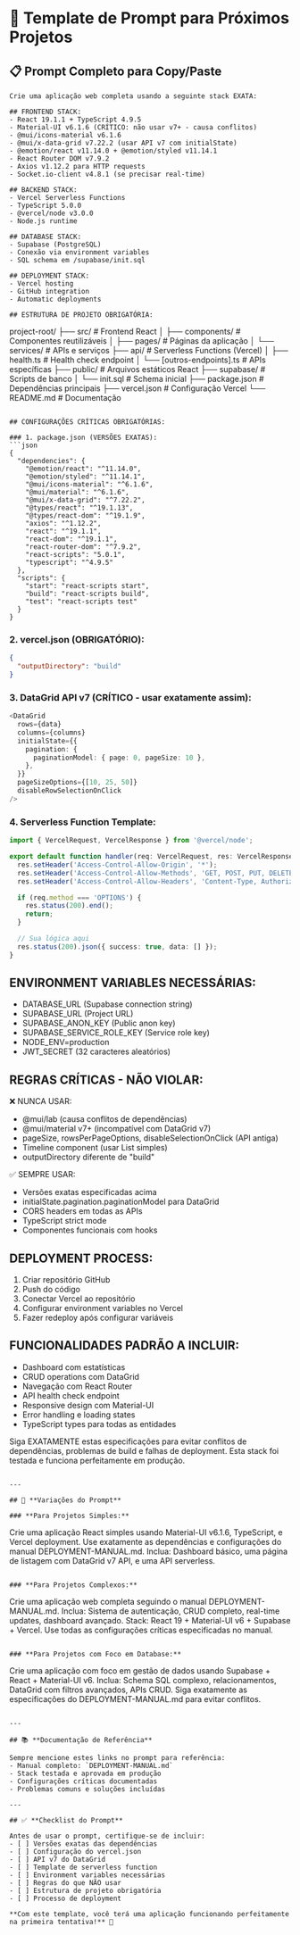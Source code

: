 # 🎯 Template de Prompt para Próximos Projetos

## 📋 **Prompt Completo para Copy/Paste**

```
Crie uma aplicação web completa usando a seguinte stack EXATA:

## FRONTEND STACK:
- React 19.1.1 + TypeScript 4.9.5
- Material-UI v6.1.6 (CRÍTICO: não usar v7+ - causa conflitos)
- @mui/icons-material v6.1.6
- @mui/x-data-grid v7.22.2 (usar API v7 com initialState)
- @emotion/react v11.14.0 + @emotion/styled v11.14.1
- React Router DOM v7.9.2
- Axios v1.12.2 para HTTP requests
- Socket.io-client v4.8.1 (se precisar real-time)

## BACKEND STACK:
- Vercel Serverless Functions
- TypeScript 5.0.0
- @vercel/node v3.0.0
- Node.js runtime

## DATABASE STACK:
- Supabase (PostgreSQL)
- Conexão via environment variables
- SQL schema em /supabase/init.sql

## DEPLOYMENT STACK:
- Vercel hosting
- GitHub integration
- Automatic deployments

## ESTRUTURA DE PROJETO OBRIGATÓRIA:
```
project-root/
├── src/                          # Frontend React
│   ├── components/               # Componentes reutilizáveis
│   ├── pages/                    # Páginas da aplicação
│   └── services/                 # APIs e serviços
├── api/                          # Serverless Functions (Vercel)
│   ├── health.ts                 # Health check endpoint
│   └── [outros-endpoints].ts     # APIs específicas
├── public/                       # Arquivos estáticos React
├── supabase/                     # Scripts de banco
│   └── init.sql                  # Schema inicial
├── package.json                  # Dependências principais
├── vercel.json                   # Configuração Vercel
└── README.md                     # Documentação
```

## CONFIGURAÇÕES CRÍTICAS OBRIGATÓRIAS:

### 1. package.json (VERSÕES EXATAS):
```json
{
  "dependencies": {
    "@emotion/react": "^11.14.0",
    "@emotion/styled": "^11.14.1",
    "@mui/icons-material": "^6.1.6",
    "@mui/material": "^6.1.6",
    "@mui/x-data-grid": "^7.22.2",
    "@types/react": "^19.1.13",
    "@types/react-dom": "^19.1.9",
    "axios": "^1.12.2",
    "react": "^19.1.1",
    "react-dom": "^19.1.1",
    "react-router-dom": "^7.9.2",
    "react-scripts": "5.0.1",
    "typescript": "^4.9.5"
  },
  "scripts": {
    "start": "react-scripts start",
    "build": "react-scripts build",
    "test": "react-scripts test"
  }
}
```

### 2. vercel.json (OBRIGATÓRIO):
```json
{
  "outputDirectory": "build"
}
```

### 3. DataGrid API v7 (CRÍTICO - usar exatamente assim):
```typescript
<DataGrid
  rows={data}
  columns={columns}
  initialState={{
    pagination: {
      paginationModel: { page: 0, pageSize: 10 },
    },
  }}
  pageSizeOptions={[10, 25, 50]}
  disableRowSelectionOnClick
/>
```

### 4. Serverless Function Template:
```typescript
import { VercelRequest, VercelResponse } from '@vercel/node';

export default function handler(req: VercelRequest, res: VercelResponse) {
  res.setHeader('Access-Control-Allow-Origin', '*');
  res.setHeader('Access-Control-Allow-Methods', 'GET, POST, PUT, DELETE, OPTIONS');
  res.setHeader('Access-Control-Allow-Headers', 'Content-Type, Authorization');

  if (req.method === 'OPTIONS') {
    res.status(200).end();
    return;
  }

  // Sua lógica aqui
  res.status(200).json({ success: true, data: [] });
}
```

## ENVIRONMENT VARIABLES NECESSÁRIAS:
- DATABASE_URL (Supabase connection string)
- SUPABASE_URL (Project URL)
- SUPABASE_ANON_KEY (Public anon key)
- SUPABASE_SERVICE_ROLE_KEY (Service role key)
- NODE_ENV=production
- JWT_SECRET (32 caracteres aleatórios)

## REGRAS CRÍTICAS - NÃO VIOLAR:

❌ NUNCA USAR:
- @mui/lab (causa conflitos de dependências)
- @mui/material v7+ (incompatível com DataGrid v7)
- pageSize, rowsPerPageOptions, disableSelectionOnClick (API antiga)
- Timeline component (usar List simples)
- outputDirectory diferente de "build"

✅ SEMPRE USAR:
- Versões exatas especificadas acima
- initialState.pagination.paginationModel para DataGrid
- CORS headers em todas as APIs
- TypeScript strict mode
- Componentes funcionais com hooks

## DEPLOYMENT PROCESS:
1. Criar repositório GitHub
2. Push do código
3. Conectar Vercel ao repositório
4. Configurar environment variables no Vercel
5. Fazer redeploy após configurar variáveis

## FUNCIONALIDADES PADRÃO A INCLUIR:
- Dashboard com estatísticas
- CRUD operations com DataGrid
- Navegação com React Router
- API health check endpoint
- Responsive design com Material-UI
- Error handling e loading states
- TypeScript types para todas as entidades

Siga EXATAMENTE estas especificações para evitar conflitos de dependências, problemas de build e falhas de deployment. Esta stack foi testada e funciona perfeitamente em produção.
```

---

## 🔄 **Variações do Prompt**

### **Para Projetos Simples:**
```
Crie uma aplicação React simples usando Material-UI v6.1.6, TypeScript, e Vercel deployment. 
Use exatamente as dependências e configurações do manual DEPLOYMENT-MANUAL.md.
Inclua: Dashboard básico, uma página de listagem com DataGrid v7 API, e uma API serverless.
```

### **Para Projetos Complexos:**
```
Crie uma aplicação web completa seguindo o manual DEPLOYMENT-MANUAL.md.
Inclua: Sistema de autenticação, CRUD completo, real-time updates, dashboard avançado.
Stack: React 19 + Material-UI v6 + Supabase + Vercel.
Use todas as configurações críticas especificadas no manual.
```

### **Para Projetos com Foco em Database:**
```
Crie uma aplicação com foco em gestão de dados usando Supabase + React + Material-UI v6.
Inclua: Schema SQL complexo, relacionamentos, DataGrid com filtros avançados, APIs CRUD.
Siga exatamente as especificações do DEPLOYMENT-MANUAL.md para evitar conflitos.
```

---

## 📚 **Documentação de Referência**

Sempre mencione estes links no prompt para referência:
- Manual completo: `DEPLOYMENT-MANUAL.md`
- Stack testada e aprovada em produção
- Configurações críticas documentadas
- Problemas comuns e soluções incluídas

---

## ✅ **Checklist do Prompt**

Antes de usar o prompt, certifique-se de incluir:
- [ ] Versões exatas das dependências
- [ ] Configuração do vercel.json
- [ ] API v7 do DataGrid
- [ ] Template de serverless function
- [ ] Environment variables necessárias
- [ ] Regras do que NÃO usar
- [ ] Estrutura de projeto obrigatória
- [ ] Processo de deployment

**Com este template, você terá uma aplicação funcionando perfeitamente na primeira tentativa!** 🚀
